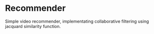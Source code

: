 # Recommender
Simple video recommender, implementating collaborative filtering using jacquard similarity function. 
